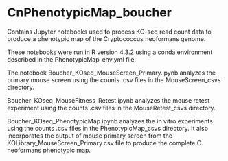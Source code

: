 # CnPhenotypicMap_boucher
Contains Jupyter notebooks used to process KO-seq read count data to produce a phenotypic map of the Cryptococcus neoformans genome.

These notebooks were run in R version 4.3.2 using a conda environment described in the PhenotypicMap_env.yml file.

The notebook Boucher_KOseq_MouseScreen_Primary.ipynb analyzes the primary mouse screen using the counts .csv files in the MouseScreen_csvs directory.

Boucher_KOseq_MouseFitness_Retest.ipynb analyzes the mouse retest experiment using the counts .csv files in the MouseRetest_csvs directory.

Boucher_KOseq_PhenotypicMap.ipynb analyzes the in vitro experiments using the counts .csv files in the PhenotypicMap_csvs directory. It also incorporates the output of mouse primary screen from the KOLibrary_MouseScreen_Primary.csv file to produce the complete C. neoformans phenotypic map.
